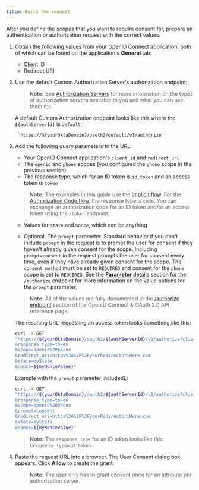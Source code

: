 ```yaml
---
title: Build the request
---
```

After you define the scopes that you want to require consent for, prepare an authentication or authorization request with the correct values.

1. Obtain the following values from your OpenID Connect application, both of which can be found on the application's **General** tab:

    * Client ID
    * Redirect URI

2. Use the default Custom Authorization Server's authorization endpoint:

    > **Note:** See [Authorization Servers](/docs/guides/customize-authz-server/overview/) for more information on the types of authorization servers available to you and what you can use them for.

    A default Custom Authorization endpoint looks like this where the `${authServerId}` is `default`:

        `https://${yourOktaDomain}/oauth2/default/v1/authorize`

3. Add the following query parameters to the URL:

    * Your OpenID Connect application's `client_id` and `redirect_uri`
    * The `openid` and `phone` scopes (you configured the `phone` scope in the <GuideLink link="../require-consent">previous section</GuideLink>)
    * The response type, which for an ID token is `id_token` and an access token is `token`

    > **Note:** The examples in this guide use the [Implicit flow](/docs/concepts/oauth-openid/#implicit-flow). For the [Authorization Code flow](/docs/concepts/oauth-openid/#authorization-code-flow), the response type is `code`. You can exchange an authorization code for an ID token and/or an access token using the `/token` endpoint.

    * Values for `state` and `nonce`, which can be anything

    * Optional. The `prompt` parameter. Standard behavior if you don't include `prompt` in the request is to prompt the user for consent if they haven't already given consent for the scope. Including `prompt=consent` in the request prompts the user for consent every time, even if they have already given consent for the scope. The `consent_method` must be set to `REQUIRED` and consent for the `phone` scope is set to `REQUIRED`. See the [**Parameter** details](/docs/reference/api/oidc/#parameter-details) section for the `/authorize` endpoint for more information on the value options for the `prompt` parameter.

    > **Note:** All of the values are fully documented in the [/authorize endpoint](/docs/reference/api/oidc/#authorize) section of the OpenID Connect & OAuth 2.0 API reference page.

    The resulting URL requesting an access token looks something like this:

    ```bash
    curl -X GET
    "https://${yourOktaDomain}/oauth2/${authServerId}/v1/authorize?client_id=examplefa39J4jXdcCwWA
    &response_type=token
    &scope=openid%20phone
    &redirect_uri=https%3A%2F%2FyourRedirectUriHere.com
    &state=myState
    &nonce=${myNonceValue}"
    ```

    Example with the `prompt` parameter includedL:

     ```bash
    curl -X GET
    "https://${yourOktaDomain}/oauth2/${authServerId}/v1/authorize?client_id=examplefa39J4jXdcCwWA
    &response_type=token
    &scope=openid%20phone
    &prompt=consent
    &redirect_uri=https%3A%2F%2FyourRedirectUriHere.com
    &state=myState
    &nonce=${myNonceValue}"
    ```

    > **Note:** The `response_type` for an ID token looks like this: `&response_type=id_token`.

4. Paste the request URL into a browser. The User Consent dialog box appears. Click **Allow** to create the grant.

    > **Note:** The user only has to grant consent once for an attribute per authorization server.

<NextSectionLink/>
